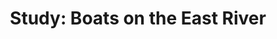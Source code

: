 ---
num:        "019"
cat:        x
title:      "Study: Boats on the East River"
path:       boats
tier_01:    branch_03
tier_02:    null
---